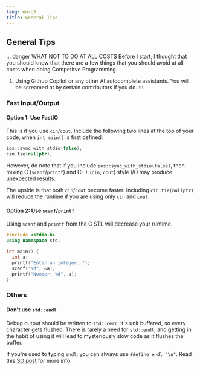 ```yaml
---
lang: en-US
title: General Tips
---
```


## General Tips

::: danger WHAT NOT TO DO AT ALL COSTS
Before I start, I thought that you should know that there
are a few things that you should avoid at all costs when
doing Competitve Programming.

1. Using Github Copilot or any other AI autocomplete assistants.
You will be screamed at by certain contributors if you do.
   :::

### Fast Input/Output

#### Option 1: Use FastIO

This is if you use `cin`/`cout`.
Include the following two lines at the top of your code, when `int main()`
is first defined:

```cpp
ios::sync_with_stdio(false);
cin.tie(nullptr);
```

However, do note that if you include `ios::sync_with_stdio(false)`,
then mixing C (`scanf`/`printf`) and C++ (`cin`, `cout`) style I/O
may produce unexpected results.

The upside is that both `cin`/`cout` become faster.
Including `cin.tie(nullptr)` will reduce the runtime
if you are using only `cin` and `cout`.

#### Option 2: Use `scanf`/`printf`

Using `scanf` and `printf` from the C STL will decrease your runtime.

```cpp
#include <stdio.h>
using namespace std;

int main() {
  int a;
  printf("Enter an integer: ");
  scanf("%d", &a);
  printf("Number: %d", a);
}
```

### Others

#### Don't use `std::endl`

Debug output should be written to `std::cerr`;
it's unit buffered, so every character gets flushed.
There is rarely a need for `std::endl`, and getting in the habit of using it
will lead to mysteriously slow code as it flushes the buffer.

If you're used to typing `endl`, you can always use `#define endl "\n"`.
Read this [SO post](https://stackoverflow.com/a/35583210) for more info.
